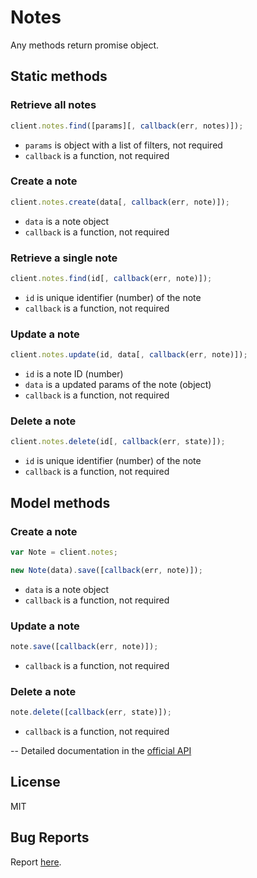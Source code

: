 # Notes

Any methods return promise object.

## Static methods

### Retrieve all notes

```javascript
client.notes.find([params][, callback(err, notes)]);
```

- `params` is object with a list of filters, not required
- `callback` is a function, not required

### Create a note

```javascript
client.notes.create(data[, callback(err, note)]);
```

- `data` is a note object
- `callback` is a function, not required

### Retrieve a single note

```javascript
client.notes.find(id[, callback(err, note)]);
```

- `id` is unique identifier (number) of the note
- `callback` is a function, not required

### Update a note

```javascript
client.notes.update(id, data[, callback(err, note)]);
```

- `id` is a note ID (number)
- `data` is a updated params of the note (object)
- `callback` is a function, not required

### Delete a note

```javascript
client.notes.delete(id[, callback(err, state)]);
```

- `id` is unique identifier (number) of the note
- `callback` is a function, not required

## Model methods

### Create a note

```javascript
var Note = client.notes;

new Note(data).save([callback(err, note)]);
```

- `data` is a note object
- `callback` is a function, not required

### Update a note

```javascript
note.save([callback(err, note)]);
```

- `callback` is a function, not required

### Delete a note

```javascript
note.delete([callback(err, state)]);
```

- `callback` is a function, not required

--
Detailed documentation in the [official API](https://developers.getbase.com/docs/rest/reference/notes "API Documentation")

## License
MIT

## Bug Reports
Report [here](https://github.com/yurypaleev/BaseCRM/issues?q=notes).